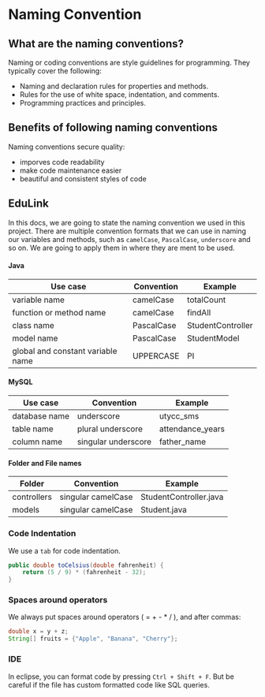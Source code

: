 # Naming Convention

## What are the naming conventions?

Naming or coding conventions are style guidelines for programming. They typically cover the following:

- Naming and declaration rules for properties and methods.
- Rules for the use of white space, indentation, and comments.
- Programming practices and principles.

## Benefits of following naming conventions

Naming conventions secure quality:

- imporves code readability
- make code maintenance easier
- beautiful and consistent styles of code

## EduLink

In this docs, we are going to state the naming convention we used in this project. There are multiple convention formats that we can use in naming our variables and methods, such as `camelCase`, `PascalCase`, `underscore` and so on. We are going to apply them in where they are ment to be used.

#### Java

| Use case                          | Convention | Example           |
| --------------------------------- | ---------- | ----------------- |
| variable name                     | camelCase  | totalCount        |
| function or method name           | camelCase  | findAll           |
| class name                        | PascalCase | StudentController |
| model name                        | PascalCase | StudentModel      |
| global and constant variable name | UPPERCASE  | PI                |

#### MySQL

| Use case      | Convention          | Example          |
| ------------- | ------------------- | ---------------- |
| database name | underscore          | utycc_sms        |
| table name    | plural underscore   | attendance_years |
| column name   | singular underscore | father_name      |

#### Folder and File names

| Folder      | Convention         | Example                        |
| ----------- | ------------------ | ------------------------------ |
| controllers | singular camelCase | StudentController.java         |
| models      | singular camelCase | Student.java                   |

### Code Indentation

We use a `tab` for code indentation.

```java
public double toCelsius(double fahrenheit) {
    return (5 / 9) * (fahrenheit - 32);
}
```

### Spaces around operators

We always put spaces around operators ( = + - \* / ), and after commas:

```java
double x = y + z;
String[] fruits = {"Apple", "Banana", "Cherry"};
```

### IDE

In eclipse, you can format code by pressing `Ctrl + Shift + F`. 
But be careful if the file has custom formatted code like SQL queries.
